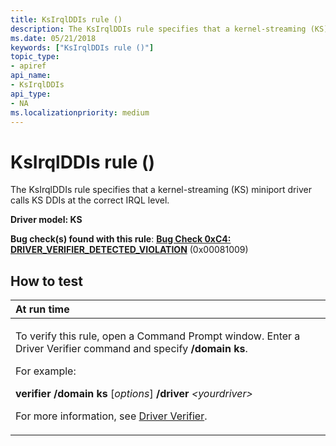 ```yaml
---
title: KsIrqlDDIs rule ()
description: The KsIrqlDDIs rule specifies that a kernel-streaming (KS) miniport driver calls KS DDIs at the correct IRQL level.
ms.date: 05/21/2018
keywords: ["KsIrqlDDIs rule ()"]
topic_type:
- apiref
api_name:
- KsIrqlDDIs
api_type:
- NA
ms.localizationpriority: medium
---
```


# KsIrqlDDIs rule ()


The KsIrqlDDIs rule specifies that a kernel-streaming (KS) miniport driver calls KS DDIs at the correct IRQL level.

**Driver model: KS**

**Bug check(s) found with this rule**: [**Bug Check 0xC4: DRIVER\_VERIFIER\_DETECTED\_VIOLATION**](../debugger/bug-check-0xc4--driver-verifier-detected-violation.md) (0x00081009)


How to test
-----------

<table>
<colgroup>
<col width="100%" />
</colgroup>
<thead>
<tr class="header">
<th align="left">At run time</th>
</tr>
</thead>
<tbody>
<tr class="odd">
<td align="left"><p>To verify this rule, open a Command Prompt window. Enter a Driver Verifier command and specify <strong>/domain ks</strong>.</p>
<p>For example:</p>
<p><strong>verifier /domain ks</strong> [<em>options</em>] <strong>/driver</strong> <em>&lt;yourdriver&gt;</em></p>
<p>For more information, see <a href="/windows-hardware/drivers/devtest/driver-verifier" data-raw-source="[Driver Verifier](./driver-verifier.md)">Driver Verifier</a>.</p></td>
</tr>
</tbody>
</table>

 

